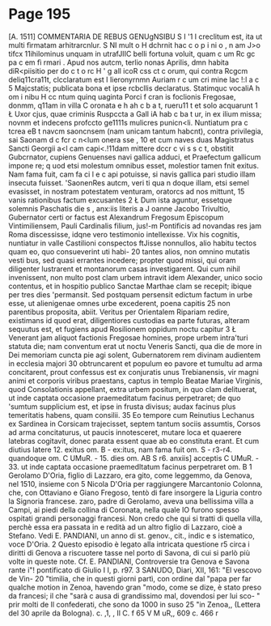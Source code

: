 # Page 195

[A. 1511] COMMENTARIA DE REBUS GENUgNSIBU S I '1 I creclitum est, ita ut multi fìrmatam arhitrarcnlur. S NI mult o H dchrnit hac c o p i ni o , n am J>o tifcx 11ihilominus unquam in utrafJIIC belli fortuna voluit, quam c um Rc gc pa c em fì rmari . Apud nos autcm, terlio nonas Aprilis, dmn habita diR<piisitio per do c t o rc H ' g all icoR css ct c orum, qui contra Rcgcm deliq11cra11t, clcclaratum est I Iieronyrnmn Auriam r c um cri mine lac !:l a c 5 Majcstatis; publicata bona et ipse rcbcllis declaratus. Statimquc vocaliA h om i nibu H cc ntum quinq uaginta Porci f cran is foclionis Fregosae, donmm, q11am in villa C oronata e h ah c b a t, rueru11 t et solo acquarunt 1 Ł Uxor cjus, quae criminis Ruspccta a Gall iA hab c ba t ur, in ex ilium missa; novnm et indecens profccto ge1111s mulicres punicn<li. Nuntiatum pra c tcrea eB t navcm saoncnsem (nam unicam tantum habcnt), contra privilegia, sai Saonam d c fcr c n<lum onera sse , 10 et cum naves duas Magistratus Sancti Georgii a<l cam capi<.!11dam mittere dccr c vi s s c t, obstitit Gubcrnator, cupiens Genuenses navi gallica adduci, et Praefectum gallicum impone re; q uod etsi molestum omnibus esset, molestior tamen fnit exitus. Nam fama fuit, cam fa ci l e c api potuisse, si navis gallica pari studio illam insecuta fuisset. 'SaonenRes autcm, veri ti qua n doque illam, etsi semel evasisset, in nostram potestatem venturam, oratorcs ad nos mittunt, 15 vanis rationibus factum excusantes 2 Ł Dum ista aguntur, essetque solemnis Paschatis die s , anx:iis literis a J oanne Jacobo Trivultio, Gubernator certi or factus est Alexandrum Fregosum Episcopum Vintimiliensem, Pauli Cardinalis filium, jus!-m Pontificis ad novandas res jam Roma discessisse, idqne vero testimonio intellexisse. Vix his cognitis, nuntiatur in valle Castilioni conspectos ftJisse nonnullos, alio habitu tectos quam eo, quo consueverint uti habi- 20 tantes alios, non omnino mutatis vesti bus, sed quasi errantes incedere; propter quod missi, qui oram diligenter lustrarent et montanorum casas investigarent. Qui cum nihil invenissent, non multo post clam urbem intravit idem Alexander, unico socio contentus, et in hospitio publico Sanctae Marthae clam se recepit; ibique per tres dies 'permansit. Sed postquam persensit edictum factum in urbe esse, ut alienigenae omnes urbe excederent, poena capitis 25 non parentibus proposita, abiit. Veritus per Orientalem Ripariam redire, existimans id quod erat, diligentiores custodias ea parte futuras, alteram sequutus est, et fugiens apud Rosilionem oppidum noctu capitur 3 Ł Venerant jam aliquot factionis Fregosae homines, prope urbem intra'turi statuta die; nam conventum erat ut noctu Veneris Sancti, qua die de more in Dei memoriam cuncta pie agi solent, Gubernatorem rem divinam audientem in ecclesia majori 30 obtruncarent et populum eo pavore et tumultu ad arma concitarent, prout confessus est ex conjuratis unus Trebianensis, vir magni animi et corporis viribus praestans, captus in templo Beatae Mariae Virginis, quod Consolationis appellant, extra urbem positum, in quo clam delituerat, ut inde captata occasione praemeditatum facinus perpetraret; de quo 'sumtum supplicium est, et ipse in frusta divisus; audax facinus plus temeritatis habens, quam consilii. 35 Eo tempore cum Reinutius Lechanus ex Sardinea in Corsicam trajecisset, septem tantum sociis assumtis, Corsos ad arma concitaturus, ut paucis innotesceret, mutare loca et quaerere latebras cogitavit, donec parata essent quae ab eo constituta erant. Et cum diutius latere 12. exitus om. B - ex:itus, nam fama fuit om. S - r3-r4. quandoque om. C UMuR. - 15. dies om. AB S r6. anxiis] acceptis C UMuR. - 33. ut inde captata occasione praemedltatum facinus perpetraret om. B 1 Gerolamo D'Oria, figlio di Lazzaro, era gito, come leggemmo, da Genova, nel 1510, insieme con 5 Nicola D'Oria per raggiungere Marcantonio Colonna, che, con Ottaviano e Giano Fregoso, tentò di fare insorgere la Liguria contro la Signoria francese. zaro, padre di Gerolamo, aveva una bellissima villa a Campi, ai piedi della collina di Coronata, nella quale IO furono spesso ospitati grandi personaggi francesi. Non credo che qui si tratti di quella villa, perchè essa era passata in e redità ad un altro figlio di Lazzaro, cioè a Stefano. Vedi E. PANDIANI, un anno di st. genov., cit., indic e s istematico, voce D'Oria. 2 Questo episodio è legato alla intricata questione r5 circa i diritti di Genova a riscuotere tasse nel porto di Savona, di cui si parlò più volte in queste note. Cf. E. PANDIANI, Controversie tra Genova e Savona rante i"! pontificato di Giulio I I, p. r97. 3 SANUDO, Diari, XII, 161: "El vescovo de Vin- 20 "timilia, che in questi giorni partì, con ordine dal "papa per far qualche motion in Zenoa, havendo gran "modo, come se dize, è stato preso da francesi; il che "sarà c ausa di grandissimo mal, dovendosi per lui sco- " prir molti de Il confederati, che sono da 1000 in suso 25 "in Zenoa,, (Lettera del 30 aprile da Bologna). c. ,1, , Il C. f 65 V M uR,, 609 c. 466 r
